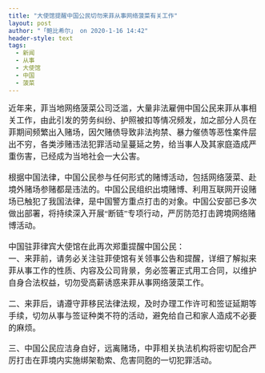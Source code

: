 ```yaml
---
title: "大使馆提醒中国公民切勿来菲从事网络菠菜有关工作"
layout: post
author: "「鲍比希尔」 on 2020-1-16 14:42"
header-style: text
tags:
  - 新闻
  - 从事
  - 大使馆
  - 中国
  - 菠菜
---
```


<head></head>
<body>
 <font face="微软雅黑"><font size="3">近年来，菲当地网络菠菜公司泛滥，大量非法雇佣中国公民来菲从事相关工作，由此引发的劳务纠纷、护照被扣等情况频发，加之部分人员在菲期间频繁出入赌场，因欠赌债导致非法拘禁、暴力催债等恶性案件层出不穷，各类涉赌违法犯罪活动呈蔓延之势，给当事人及其家庭造成严重伤害，已经成为当地社会一大公害。</font></font>
 <font face="微软雅黑"><font size="3"><br> </font></font>
 <font face="微软雅黑"><font size="3"><br> </font></font>
 <font face="微软雅黑"><font size="3">根据中国法律，中国公民参与任何形式的赌博活动，包括网络菠菜、赴境外赌场参赌都是违法的。中国公民组织出境赌博、利用互联网开设赌场已触犯了我国法律，是中国警方重点打击的对象。中国公安部已多次做出部署，将持续深入开展“断链”专项行动，严厉防范打击跨境网络赌博活动。</font></font>
 <font face="微软雅黑"><font size="3"><br> </font></font>
 <font face="微软雅黑"><font size="3"><br> </font></font>
 <font face="微软雅黑"><font size="3">中国驻菲律宾大使馆在此再次郑重提醒中国公民：</font></font>
 <font face="微软雅黑"><font size="3"><br> </font></font>
 <font face="微软雅黑"><font size="3">一、来菲前，请务必关注驻菲使馆有关领事公告和提醒，详细了解拟来菲从事工作的性质、内容及公司背景，务必签署正式用工合同，以维护自身合法权益，切勿受高薪诱惑来菲从事网络菠菜工作。</font></font>
 <br> 
 <font face="微软雅黑"><font size="3"><br> </font></font>
 <font face="微软雅黑"><font size="3">二、来菲后，请遵守菲移民法律法规，及时办理工作许可和签证延期等手续，切勿从事与签证种类不符的活动，避免给自己和家人造成不必要的麻烦。</font></font>
 <br> 
 <br> 
 <font face="微软雅黑"><font size="3">三、中国公民应洁身自好，远离赌场，中菲相关执法机构将密切配合严厉打击在菲境内实施绑架勒索、危害同胞的一切犯罪活动。</font></font>
 <br> 
 <br> 
 <br> 
 <br> 
 <br>
</body>


